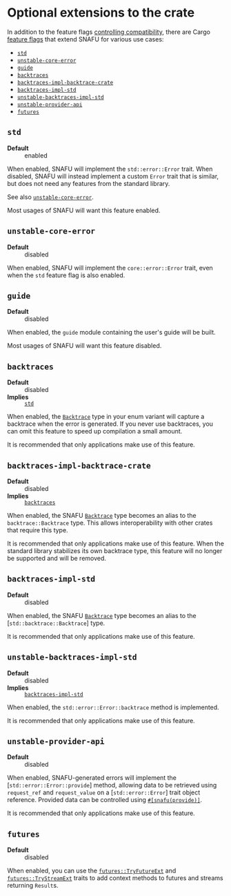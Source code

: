 # Optional extensions to the crate

In addition to the feature flags [controlling compatibility],
there are Cargo [feature flags] that extend SNAFU for various use
cases:

- [`std`](#std)
- [`unstable-core-error`](#unstable-core-error)
- [`guide`](#guide)
- [`backtraces`](#backtraces)
- [`backtraces-impl-backtrace-crate`](#backtraces-impl-backtrace-crate)
- [`backtraces-impl-std`](#backtraces-impl-std)
- [`unstable-backtraces-impl-std`](#unstable-backtraces-impl-std)
- [`unstable-provider-api`](#unstable-provider-api)
- [`futures`](#futures)

[controlling compatibility]: super::guide::compatibility
[feature flags]: https://doc.rust-lang.org/stable/cargo/reference/specifying-dependencies.html#choosing-features

<style>
.snafu-ff-meta>dt {
  font-weight: bold;
}
.snafu-ff-meta>*>p {
  margin: 0;
}
</style>

## `std`

<dl class="snafu-ff-meta">
<dt>Default</dt>
<dd>enabled</dd>
</dl>

When enabled, SNAFU will implement the `std::error::Error` trait. When
disabled, SNAFU will instead implement a custom `Error` trait that is
similar, but does not need any features from the standard library.

See also [`unstable-core-error`](#unstable-core-error).

Most usages of SNAFU will want this feature enabled.

## `unstable-core-error`

<dl class="snafu-ff-meta">
<dt>Default</dt>
<dd>disabled</dd>
</dl>

When enabled, SNAFU will implement the `core::error::Error` trait,
even when the `std` feature flag is also enabled.

## `guide`

<dl class="snafu-ff-meta">
<dt>Default</dt>
<dd>disabled</dd>
</dl>

When enabled, the `guide` module containing the user's guide will be
built.

Most usages of SNAFU will want this feature disabled.

## `backtraces`

<dl class="snafu-ff-meta">
<dt>Default</dt>
<dd>disabled</dd>
<dt>Implies</dt>
<dd>

[`std`](#std)

</dd>
</dl>
</dl>

When enabled, the [`Backtrace`] type in your enum variant will capture
a backtrace when the error is generated. If you never use backtraces,
you can omit this feature to speed up compilation a small amount.

It is recommended that only applications make use of this feature.

[`Backtrace`]: crate::Backtrace

## `backtraces-impl-backtrace-crate`

<dl class="snafu-ff-meta">
<dt>Default</dt>
<dd>disabled</dd>
<dt>Implies</dt>
<dd>

[`backtraces`](#backtraces)

</dd>
</dl>

When enabled, the SNAFU [`Backtrace`] type becomes an alias to the
`backtrace::Backtrace` type. This allows interoperability with other
crates that require this type.

It is recommended that only applications make use of this
feature. When the standard library stabilizes its own backtrace type,
this feature will no longer be supported and will be removed.

## `backtraces-impl-std`

<dl class="snafu-ff-meta">
<dt>Default</dt>
<dd>disabled</dd>
</dl>

When enabled, the SNAFU [`Backtrace`] type becomes an alias to the
[`std::backtrace::Backtrace`] type.

It is recommended that only applications make use of this feature.

## `unstable-backtraces-impl-std`

<dl class="snafu-ff-meta">
<dt>Default</dt>
<dd>disabled</dd>
<dt>Implies</dt>
<dd>

[`backtraces-impl-std`](#backtraces-impl-std)

</dd>
</dl>

When enabled, the `std::error::Error::backtrace` method is implemented.

It is recommended that only applications make use of this feature.

## `unstable-provider-api`

<dl class="snafu-ff-meta">
<dt>Default</dt>
<dd>disabled</dd>
</dl>

When enabled, SNAFU-generated errors will implement the
[`std::error::Error::provide`] method, allowing data to be retrieved
using `request_ref` and `request_value` on a [`std::error::Error`]
trait object reference. Provided data can be controlled using
[`#[snafu(provide)]`][snafu-provide].

It is recommended that only applications make use of this feature.

[snafu-provide]: crate::Snafu#providing-data-beyond-the-error-trait

## `futures`

<dl class="snafu-ff-meta">
<dt>Default</dt>
<dd>disabled</dd>
</dl>

When enabled, you can use the [`futures::TryFutureExt`] and
[`futures::TryStreamExt`] traits to add context methods to futures
and streams returning `Result`s.

[`futures::TryFutureExt`]: crate::futures::TryFutureExt
[`futures::TryStreamExt`]: crate::futures::TryStreamExt
